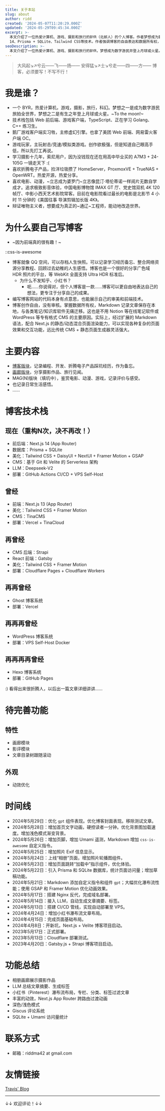 ```yaml
---
title: 关于本站
slug: about
author: ridd
created: '2024-05-07T11:20:29.000Z'
updated: '2024-05-29T09:45:34.000Z'
excerpt: >-
  本文介绍了一位热爱计算机、游戏、摄影和旅行的BYR（北邮人）的个人博客。作者梦想成为数字游民，旅拍全世界，并希望有生之年能登上月球或火星。技术栈涵盖Web前后端、游戏客户端，以及TypeScript、Golang和C++。作者目前在鹅厂实习，主修虚幻引擎，并已获得美团和网易的职位机会。博客内容包括编程、开发经验、摄影作品分享、电影动漫游戏鉴赏及日常生活感悟。博客技术栈经历了多次重构，目前使用Next.js
  14、Prisma + SQLite、Tailwind CSS等技术。作者强调博客的自由表达和数据所有权，通过
seoDescription: >-
  本文介绍了一位热爱计算机、游戏、摄影和旅行的BYR，梦想成为数字游民并登上月球或火星。作者拥有丰富的技术栈，包括Web前后端、游戏客户端等，并在鹅厂实习。文章强调了写博客的重要性，认为博客是记录生活、学习经历和分享个人成果的平台，尤其适合展示摄影作品和编程经验。作者的博客技术栈包括Next.js、Prisma、SQLite等，并不断优化博客功能和外观。此外，博客还集成了LLM自动生成文章摘要和标签，以及小红书瀑布流布局等特色功能。
---
```

> 大风起↘↗兮云——飞——扬—— 
> 安得猛↘↗士↘兮走——四——方—— 
> 博客，必须要写！不写不行！

# 我是谁？

- 一个 BYR，热爱计算机，游戏，摄影，旅行，科幻。梦想之一是成为数字游民旅拍全世界，梦想之二是有生之年登上月球或火星。~To the moon!~
- 技术栈包括 Web 前后端、游戏客户端，TypeScript、正在学习 Golang、C++ 练习生。
- 鹅厂游戏客户端实习牲，主修虚幻引擎。也拿了美团 Web 前端、网易雷火客户端 OC。
- 游戏玩家，主玩射击/竞速/模拟类游戏。创作欲极强，但是知道自己眼高手低，所以先打工再说。
- 学习摄影十几年，索尼用户，因为没钱现在还在用高中毕业买的 A7M3 + 24-105G 一镜走天下 :(
- 喜欢折腾电子产品，捡洋垃圾攒了 HomeServer，ProxmoxVE + TrueNAS + OpenWRT。热爱开源，热爱分享。
- 喜欢电影、动漫，~立志成为婆罗门~立志像昆汀·塔伦蒂诺一样阅片无数自学成才。追求极致影音体验，中国电影博物馆 IMAX GT 厅、党史馆双机 4K 120 帧厅、中影小西天艺术影院常客。目前在电影院看过最长的电影是北影节 4 小时 11 分钟的《美国往事 导演剪辑加长版 4K》。
- 辩证唯物主义者，想要成为真正的~通辽~工程师，能动地改造世界。

# 为什么要自己写博客

- ~因为前端真的很有趣！~

::css-is-awesome

- 博客就像 QQ 空间，可以存档人生快照。可以记录学习经历备忘、整合网络资源分享教程、回顾过去幼稚的人生感悟。博客也是一个很好的分享广色域 HDR 照片的平台，等 WebKit 全面支持 Ultra HDR 标准后。
  - 为什么不发知乎、小红书？
    - 呃……你说得对，但个人博客是一款……博客可以更自由地表达自己的想法，更专注于分享自己的成果。
- 编写博客网站的代码本身有点意思，也能展示自己的审美和前端技术。
- 博客创作自由，没有审核。掌握数据所有权，Markdown 记录文章保存在本地，与各类笔记/知识库软件无痛迁移。这也是不用 Notion 等在线笔记软件或 WordPress 等专有格式 CMS 的主要原因。实际上，经过扩展的 Markdown 语法，配合 Next.js 的静态/动态混合页面渲染能力，可以实现各种复杂的页面效果和交互功能，远比传统 CMS + 静态页面生成器灵活强大。

# 主要内容

- [博客版块](/posts)，记录编程、开发、折腾电子产品踩坑经历，作为备忘。
- [画廊版块](/gallery)，分享摄影作品、旅行见闻。
- MAG(N)版块（填坑中），鉴赏电影、动漫、游戏，记录评价与感受。
- 也记录日常生活感悟。
- ……

# 博客技术栈

## 现在（重构N次，决不再改！）

- 前后端：Next.js 14 (App Router)
- 数据库：Prisma + SQLite
- 美化：Tailwind CSS + DaisyUI + NextUI + Framer Motion + GSAP
- CMS：基于 Git 和 Velite 的 Serverless 架构
- LLM：Deepseek-V2
- 部署：GitHub Actions CI/CD + VPS Self-Host

## 曾经

- 前端：Next.js 13 (App Router)
- 美化：Tailwind CSS + Framer Motion
- CMS：TinaCMS
- 部署：Vercel + TinaCloud

## 再曾经

- CMS 后端：Strapi
- React 前端：Gatsby
- 美化：Tailwind CSS + Framer Motion
- 部署：Cloudflare Pages + Cloudflare Workers

## 再再曾经

- Ghost 博客系统
- 部署：Vercel

## 再再再曾经

- WordPress 博客系统
- 部署：VPS Self-Host Docker

## 再再再再曾经

- Hexo 博客系统
- 部署：GitHub Pages

:) 看得出来很折腾人，以后出一篇文章详细讲讲……

# 待完善功能

## 特性

- 画廊模块
- 影评模块
- 文章目录树跟随滚动

## 外观

- 动效优化

# 时间线

- 2024年5月29日：优化 `gpt` 组件表现。优化博客封面表现。移除测试文章。
- 2024年5月28日：增加首页文字动画，硬控读者一分钟。优化背景图加载速度。增加浅色模式渐变背景。
- 2024年5月26日：增加页脚，增加 Umami 遥测，Markdown 增加 `css-is-awesome` 自定义指令。
- 2024年5月25日：增加照片 Exif 信息显示。
- 2024年5月24日：上线“相册”页面，增加照片轮播图组件。
- 2024年5月23日：增加页面跳转“加载中”指示组件，优化体验。
- 2024年5月22日：引入 Prisma 和 SQLite 数据库，统计页面访问量；增加草稿功能。
- 2024年5月21日：Markdown 添加自定义指令和组件 `gpt`；大幅优化瀑布流性能；使用 GSAP 和 Framer Motion 优化动画效果。
- 2024年5月17日：搭建 Nginx 反代，完成域名部署。
- 2024年5月14日：接入 LLM，自动生成文章摘要、标签。
- 2024年5月13日：搭建 CI/CD 管线，实现自动部署至 VPS。
- 2024年4月24日：增加小红书瀑布流文章布局。
- 2024年4月15日：完成页面基础布局。
- 2024年4月8日：开新坑，Next.js + Velite 博客项目启动。
- 2023年5月17日：正式部署。
- 2023年5月13日：Cloudflare 部署测试。
- 2023年4月20日：Gatsby.js + Strapi 博客项目启动。

# 功能总结

- 相册画廊展示摄影作品
- LLM 总结文章摘要、生成标签
- 小红书（Pinterest）瀑布流布局，专栏、分类、标签过滤文章
- 丰富的动效，Next.js App Router 跨路由过渡动画
- 深色/浅色模式
- Giscus 评论系统
- SQLite + Umami 访问量统计

# 联系方式

- 邮箱：riddma42 at gmail.com

# 友情链接

[Travis' Blog](https://blog.lxythan2lxy.cn/)

---

↓↓ 欢迎评论！↓↓
